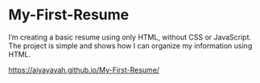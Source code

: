 # My-First-Resume
I’m creating a basic resume using only HTML, without CSS or JavaScript. The project is simple and shows how I can organize my information using HTML. 

https://aiyayayah.github.io/My-First-Resume/

